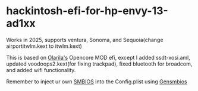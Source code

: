 # hackintosh-efi-for-hp-envy-13-ad1xx
Works in 2025, supports ventura, Sonoma, and Sequoia(change airportitwlm.kext to itwlm.kext)


This is based on [Olarila's](https://olarila.com/) Opencore MOD efi, except I added ssdt-xosi.aml, updated voodoops2.kext(for fixing trackpad), fixed bluetooth for broadcom, and added wifi functionality. 

Remember to inject ur own [SMBIOS](https://dortania.github.io/OpenCore-Install-Guide/extras/smbios-support.html#miscellaneous-smbios) into the Config.plist using [Gensmbios](https://github.com/corpnewt/GenSMBIOS)

